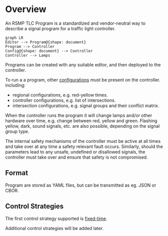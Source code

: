 # Overview
An RSMP TLC Program is a standardized and vendor-neutral way to describe a signal program for a traffic light controller.

```mermaid
graph LR
Editor --> Program@{shape: document}
Program --> Controller
Config@{shape: document} --> Controller
Controller --> Lamps
```

Programs can be created with any suitable editor, and then deployed to the controller.

To run a a program, other [configurations](configurations.md) must be present on the controller. including:
- regional configurations, e.g. red-yellow times.
- controller configurations, e.g. list of intersections.
- intersection configurations, e.g. signal groups and their conflict matrix.

When the controller runs the program it will change lamps and/or other hardware over time, e.g. change 
between red, yellow and green. Flashing yellow, dark, sound signals, etc. are also possible, depending
on the signal group type.

The internal safety mechanisms of the controller must be active at all times and take over at any time a safety
relevant fault occurs. Similarly, should the parameters lead to any unsafe, undefined or disallowed signals,
the controller must take over and ensure that safety is not compromised.

## Format
Program are stored as YAML files, but can be transmitted as eg. JSON or CBOR.

## Control Strategies
The first control strategy supported is [fixed-time](fixed_time.md).

Additional control strategies will be added later.

